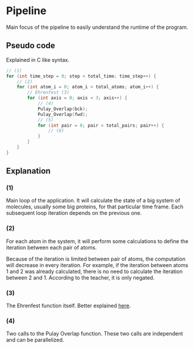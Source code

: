 # Pipeline

Main focus of the pipeline to easily understand the runtime of the program.


## Pseudo code

Explained in C like syntax.
```c
// (1)
for (int time_step = 0; step < total_time; time_step++) {
	// (2)
	for (int atom_i = 0; atom_i < total_atoms; atom_i++) {
		// Ehrenfest (3)
		for (int axis = 0; axis < 3; axis++) {
			// (4)
			Pulay_Overlap(bck);
			Pulay_Overlap(fwd);
			// (5)
			for (int pair = 0; pair < total_pairs; pair++) {
				// (6)
			}
		}
	}
}
```

## Explanation


### (1)

Main loop of the application. It will calculate the state of a big system of molecules, usually some big proteins, for that particular time frame. Each subsequent loop iteration depends on the previous one.

### (2)

For each atom in the system, it will perform some calculations to define the iteration between each pair of atoms.

Because of the iteration is limited between pair of atoms, the computation will decrease in every iteration. For example, if the iteration between atoms 1 and 2 was already calculated, there is no need to calculate the iteration between 2 and 1. According to the teacher, it is only negated.

### (3)

The Ehrenfest function itself. Better explained [here](../procedures/ehrenfest.md).

### (4)

Two calls to the Pulay Overlap function. These two calls are independent and can be parallelized.
